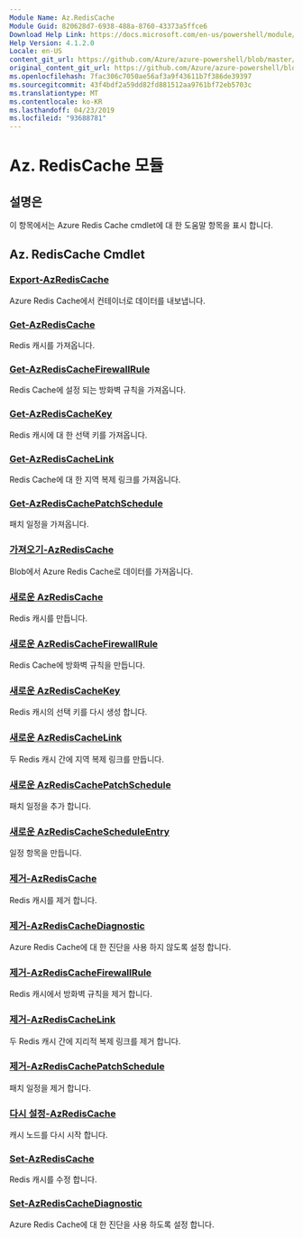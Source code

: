 ```yaml
---
Module Name: Az.RedisCache
Module Guid: 820628d7-6938-488a-8760-43373a5ffce6
Download Help Link: https://docs.microsoft.com/en-us/powershell/module/az.rediscache
Help Version: 4.1.2.0
Locale: en-US
content_git_url: https://github.com/Azure/azure-powershell/blob/master/src/RedisCache/RedisCache/help/Az.RedisCache.md
original_content_git_url: https://github.com/Azure/azure-powershell/blob/master/src/RedisCache/RedisCache/help/Az.RedisCache.md
ms.openlocfilehash: 7fac306c7050ae56af3a9f43611b7f386de39397
ms.sourcegitcommit: 43f4bdf2a59dd82fd881512aa9761bf72eb5703c
ms.translationtype: MT
ms.contentlocale: ko-KR
ms.lasthandoff: 04/23/2019
ms.locfileid: "93688781"
---
```

# Az. RedisCache 모듈
## 설명은
이 항목에서는 Azure Redis Cache cmdlet에 대 한 도움말 항목을 표시 합니다.

## Az. RedisCache Cmdlet
### [Export-AzRedisCache](Export-AzRedisCache.md)
Azure Redis Cache에서 컨테이너로 데이터를 내보냅니다.

### [Get-AzRedisCache](Get-AzRedisCache.md)
Redis 캐시를 가져옵니다.

### [Get-AzRedisCacheFirewallRule](Get-AzRedisCacheFirewallRule.md)
Redis Cache에 설정 되는 방화벽 규칙을 가져옵니다.

### [Get-AzRedisCacheKey](Get-AzRedisCacheKey.md)
Redis 캐시에 대 한 선택 키를 가져옵니다.

### [Get-AzRedisCacheLink](Get-AzRedisCacheLink.md)
Redis Cache에 대 한 지역 복제 링크를 가져옵니다.

### [Get-AzRedisCachePatchSchedule](Get-AzRedisCachePatchSchedule.md)
패치 일정을 가져옵니다.

### [가져오기-AzRedisCache](Import-AzRedisCache.md)
Blob에서 Azure Redis Cache로 데이터를 가져옵니다.

### [새로운 AzRedisCache](New-AzRedisCache.md)
Redis 캐시를 만듭니다.

### [새로운 AzRedisCacheFirewallRule](New-AzRedisCacheFirewallRule.md)
Redis Cache에 방화벽 규칙을 만듭니다.

### [새로운 AzRedisCacheKey](New-AzRedisCacheKey.md)
Redis 캐시의 선택 키를 다시 생성 합니다.

### [새로운 AzRedisCacheLink](New-AzRedisCacheLink.md)
두 Redis 캐시 간에 지역 복제 링크를 만듭니다.

### [새로운 AzRedisCachePatchSchedule](New-AzRedisCachePatchSchedule.md)
패치 일정을 추가 합니다.

### [새로운 AzRedisCacheScheduleEntry](New-AzRedisCacheScheduleEntry.md)
일정 항목을 만듭니다.

### [제거-AzRedisCache](Remove-AzRedisCache.md)
Redis 캐시를 제거 합니다.

### [제거-AzRedisCacheDiagnostic](Remove-AzRedisCacheDiagnostic.md)
Azure Redis Cache에 대 한 진단을 사용 하지 않도록 설정 합니다.

### [제거-AzRedisCacheFirewallRule](Remove-AzRedisCacheFirewallRule.md)
Redis 캐시에서 방화벽 규칙을 제거 합니다.

### [제거-AzRedisCacheLink](Remove-AzRedisCacheLink.md)
두 Redis 캐시 간에 지리적 복제 링크를 제거 합니다.

### [제거-AzRedisCachePatchSchedule](Remove-AzRedisCachePatchSchedule.md)
패치 일정을 제거 합니다.

### [다시 설정-AzRedisCache](Reset-AzRedisCache.md)
캐시 노드를 다시 시작 합니다.

### [Set-AzRedisCache](Set-AzRedisCache.md)
Redis 캐시를 수정 합니다.

### [Set-AzRedisCacheDiagnostic](Set-AzRedisCacheDiagnostic.md)
Azure Redis Cache에 대 한 진단을 사용 하도록 설정 합니다.

